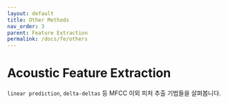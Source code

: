 ```yaml
---
layout: default
title: Other Methods
nav_order: 3
parent: Feature Extraction
permalink: /docs/fe/others
---
```


# Acoustic Feature Extraction

`linear prediction`, `delta-deltas` 등 MFCC 이외 피처 추출 기법들을 살펴봅니다.